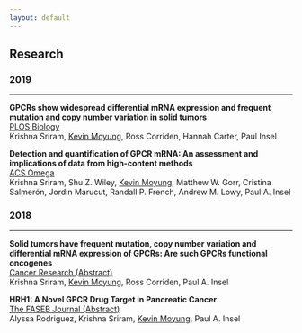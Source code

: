 ```yaml
---
layout: default
---
```


## Research

### 2019

***

**GPCRs show widespread differential mRNA expression and frequent mutation and copy number variation in solid tumors**  
[PLOS Biology](https://journals.plos.org/plosbiology/article?id=10.1371/journal.pbio.3000434)   
Krishna Sriram, <u>Kevin Moyung</u>, Ross Corriden, Hannah Carter, Paul Insel  

**Detection and quantification of GPCR mRNA: An assessment and implications of data from high-content methods**   
[ACS Omega](https://pubs.acs.org/doi/10.1021/acsomega.9b02811)   
Krishna Sriram, Shu Z. Wiley, <u>Kevin Moyung</u>, Matthew W. Gorr, Cristina Salmerón, Jordin Marucut, Randall P. French, Andrew M. Lowy,  Paul A. Insel   
 
### 2018

***

**Solid tumors have frequent mutation, copy number variation and differential mRNA expression of GPCRs: Are such
GPCRs functional oncogenes**  
[Cancer Research (Abstract)](http://cancerres.aacrjournals.org/content/78/13_Supplement/3293.short)  
Krishna Sriram, <u>Kevin Moyung</u>, Ross Corriden, Paul A. Insel

**HRH1: A Novel GPCR Drug Target in Pancreatic Cancer**  
[The FASEB Journal (Abstract)](https://www.fasebj.org/doi/abs/10.1096/fasebj.2018.32.1_supplement.695.1)  
Alyssa Rodriguez, Krishna Sriram, <u>Kevin Moyung</u>, Paul A. Insel  
